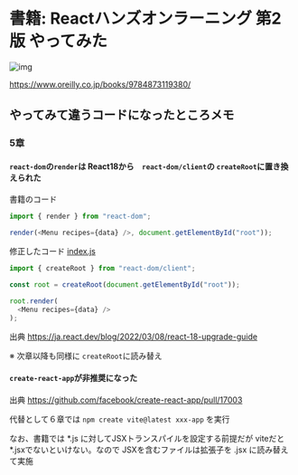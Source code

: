 # 書籍: Reactハンズオンラーニング 第2版 やってみた

![img](https://www.oreilly.co.jp/books/images/picture_large978-4-87311-938-0.jpeg)

https://www.oreilly.co.jp/books/9784873119380/


## やってみて違うコードになったところメモ

### 5章
#### `react-dom`の`render`は React18から　`react-dom/client`の `createRoot`に置き換えられた

書籍のコード
```javascript
import { render } from "react-dom";

render(<Menu recipes={data} />, document.getElementById("root"));
```

修正したコード [index.js](chap5/recipes-app/src/index.js)
```javascript
import { createRoot } from "react-dom/client";

const root = createRoot(document.getElementById("root"));

root.render(
  <Menu recipes={data} />
);
```

出典
https://ja.react.dev/blog/2022/03/08/react-18-upgrade-guide

※ 次章以降も同様に `createRoot`に読み替え

#### `create-react-app`が非推奨になった

出典
https://github.com/facebook/create-react-app/pull/17003


代替として６章では
`npm create vite@latest xxx-app` を実行

なお、書籍では *.js に対してJSXトランスパイルを設定する前提だが viteだと *.jsxでないといけない。なので JSXを含むファイルは拡張子を .jsx に読み替えて実施




